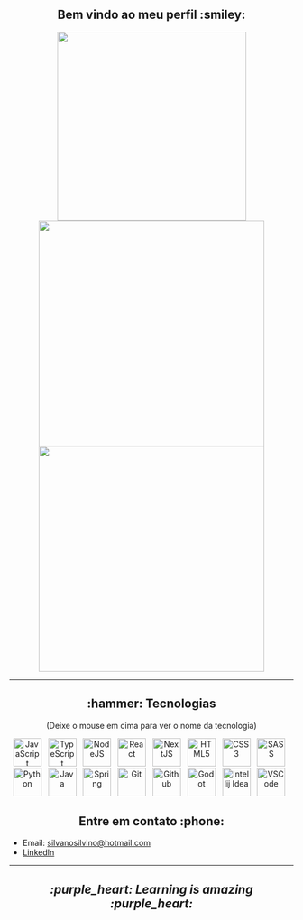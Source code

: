 <h2 align="center" >Bem vindo ao meu perfil :smiley:</h2>

<p align="center" >
  <img width=335 src="https://github-readme-stats.vercel.app/api/top-langs/?username=SilvanoGPM&show_icons=true&theme=dracula&layout=compact" />
  <img width=400 src="https://github-readme-stats.vercel.app/api?username=SilvanoGPM&show_icons=true&theme=dracula" />
  <img width=400 src="https://github-readme-streak-stats.herokuapp.com/?user=SilvanoGPM&theme=dracula&hide_border=true"/>
</p>

---

<p>
  
  <h2 align="center" >:hammer: Tecnologias</h2>
  <p align="center">(Deixe o mouse em cima para ver o nome da tecnologia)</p>
  
   <p align="center" width="500">
      <img title="JavaScript" width=50 src="https://cdn.jsdelivr.net/gh/devicons/devicon/icons/javascript/javascript-original.svg" />&nbsp;&nbsp; 
       <img title="TypeScript" width=50 src="https://cdn.jsdelivr.net/gh/devicons/devicon/icons/typescript/typescript-original.svg" />&nbsp;&nbsp; 
       <img title="NodeJS" width=50 src="https://cdn.jsdelivr.net/gh/devicons/devicon/icons/nodejs/nodejs-original.svg" />&nbsp;&nbsp; 
       <img title="React" width=50 src="https://cdn.jsdelivr.net/gh/devicons/devicon/icons/react/react-original.svg" />&nbsp;&nbsp;
       <img title="NextJS" width=50 src="https://cdn.jsdelivr.net/gh/devicons/devicon/icons/nextjs/nextjs-original.svg" />&nbsp;&nbsp;
       <img title="HTML5" width=50 src="https://cdn.jsdelivr.net/gh/devicons/devicon/icons/html5/html5-original.svg" />&nbsp;&nbsp;
       <img title="CSS3" width=50 src="https://cdn.jsdelivr.net/gh/devicons/devicon/icons/css3/css3-original.svg" />&nbsp;&nbsp; 
       <img title="SASS" width=50 src="https://cdn.jsdelivr.net/gh/devicons/devicon/icons/sass/sass-original.svg" />&nbsp;&nbsp;
       <img title="Python" width=50 src="https://cdn.jsdelivr.net/gh/devicons/devicon/icons/python/python-original.svg" />&nbsp;&nbsp;
       <img title="Java" width=50 src="https://cdn.jsdelivr.net/gh/devicons/devicon/icons/java/java-original.svg" />&nbsp;&nbsp; 
       <img title="Spring" width=50 src="https://cdn.jsdelivr.net/gh/devicons/devicon/icons/spring/spring-original.svg" />&nbsp;&nbsp; 
       <img title="Git" width=50 src="https://cdn.jsdelivr.net/gh/devicons/devicon/icons/git/git-original.svg" />&nbsp;&nbsp; 
       <img title="Github" width=50 src="https://cdn.jsdelivr.net/gh/devicons/devicon/icons/github/github-original.svg" />&nbsp;&nbsp;
       <img title="Godot" width=50 src="https://cdn.jsdelivr.net/gh/devicons/devicon/icons/godot/godot-original.svg" />&nbsp;&nbsp;
       <img title="Intellij Idea" width=50 src="https://cdn.jsdelivr.net/gh/devicons/devicon/icons/intellij/intellij-original.svg" />&nbsp;&nbsp; 
       <img title="VSCode" width=50 src="https://cdn.jsdelivr.net/gh/devicons/devicon/icons/vscode/vscode-original.svg" />&nbsp;&nbsp;
   </p>
<p>
  
<h2 align="center" >Entre em contato :phone:</h2>

- Email: silvanosilvino@hotmail.com
- [LinkedIn](https://www.linkedin.com/in/silvano-marques-8b964a210/)

---

<h2 align="center" ><i>:purple_heart: Learning is amazing :purple_heart:</i></h2>
